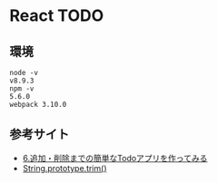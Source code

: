# React TODO

## 環境

```
node -v
v8.9.3
npm -v
5.6.0
webpack 3.10.0
```

## 参考サイト

- [6.追加・削除までの簡単なTodoアプリを作ってみる](https://blog.mismithportfolio.com/web/20161124reactsample)
- [String.prototype.trim()](https://developer.mozilla.org/ja/docs/Web/JavaScript/Reference/Global_Objects/String/trim)
